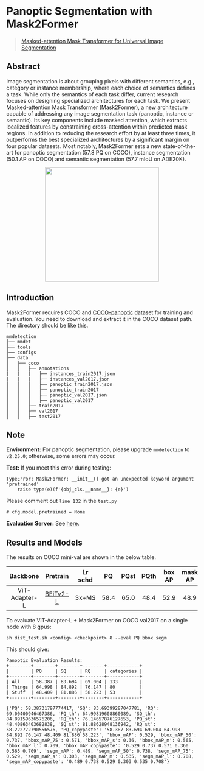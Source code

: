# Panoptic Segmentation with Mask2Former

> [Masked-attention Mask Transformer for Universal Image Segmentation](http://arxiv.org/abs/2112.01527)

<!-- [ALGORITHM] -->

## Abstract

Image segmentation is about grouping pixels with different semantics, e.g., category or instance membership, where each choice of semantics defines a task. While only the semantics of each task differ, current research focuses on designing specialized architectures for each task. We present Masked-attention Mask Transformer (Mask2Former), a new architecture capable of addressing any image segmentation task (panoptic, instance or semantic). Its key components include masked attention, which extracts localized features by constraining cross-attention within predicted mask regions. In addition to reducing the research effort by at least three times, it outperforms the best specialized architectures by a significant margin on four popular datasets. Most notably, Mask2Former sets a new state-of-the-art for panoptic segmentation (57.8 PQ on COCO), instance segmentation (50.1 AP on COCO) and semantic segmentation (57.7 mIoU on ADE20K).

<div align=center>
<img src="https://camo.githubusercontent.com/455d3116845b1d580b1f8a8542334b9752fdf39364deee2951cdd231524c7725/68747470733a2f2f626f77656e63303232312e6769746875622e696f2f696d616765732f6d61736b666f726d657276325f7465617365722e706e67" height="300"/>
</div>

## Introduction

Mask2Former requires COCO and [COCO-panoptic](http://images.cocodataset.org/annotations/panoptic_annotations_trainval2017.zip) dataset for training and evaluation. You need to download and extract it in the COCO dataset path.
The directory should be like this.

```none
mmdetection
├── mmdet
├── tools
├── configs
├── data
│   ├── coco
│   │   ├── annotations
|   |   |   ├── instances_train2017.json
|   |   |   ├── instances_val2017.json
│   │   │   ├── panoptic_train2017.json
│   │   │   ├── panoptic_train2017
│   │   │   ├── panoptic_val2017.json
│   │   │   ├── panoptic_val2017
│   │   ├── train2017
│   │   ├── val2017
│   │   ├── test2017
```

## Note

**Environment:** For panoptic segmentation, please upgrade `mmdetection` to `v2.25.0`; otherwise, some errors may occur.

**Test:** If you meet this error during testing:

```
TypeError: Mask2Former: __init__() got an unexpected keyword argument 'pretrained'
    raise type(e)(f'{obj_cls.__name__}: {e}')
```

Please comment out `line 132` in the `test.py`

```
# cfg.model.pretrained = None
```

**Evaluation Server:** See [here](https://github.com/open-mmlab/mmdetection/blob/master/docs/en/tutorials/test_results_submission.md).

## Results and Models

The results on COCO mini-val are shown in the below table.

|   Backbone    |                                                          Pretrain                                                          | Lr schd |  PQ  | PQst | PQth | box AP | mask AP |                                Config                                 |                                                                                                                          Download                                                                                                                           |
| :-----------: | :------------------------------------------------------------------------------------------------------------------------: | :-----: | :--: | :--: | :--: | :----: | :-----: | :-------------------------------------------------------------------: | :---------------------------------------------------------------------------------------------------------------------------------------------------------------------------------------------------------------------------------------------------------: |
| ViT-Adapter-L | [BEiTv2-L](https://conversationhub.blob.core.windows.net/beit-share-public/beitv2/beitv2_large_patch16_224_pt1k_ft21k.pth) |  3x+MS  | 58.4 | 65.0 | 48.4 |  52.9  |  48.9   | [config](./mask2former_beitv2_adapter_large_16x1_3x_coco-panoptic.py) | [ckpt](https://github.com/czczup/ViT-Adapter/releases/download/panoptic/mask2former_beitv2_adapter_large_16x1_3x_coco-panoptic.pth) \| [log](https://huggingface.co/czczup/ViT-Adapter/raw/main/mask2former_beitv2_adapter_large_16x1_3x_coco-panoptic.txt) |

To evaluate ViT-Adapter-L + Mask2Former on COCO val2017 on a single node with 8 gpus:

```shell
sh dist_test.sh <config> <checkpoint> 8 --eval PQ bbox segm
```

This should give:

```
Panoptic Evaluation Results:
+--------+--------+--------+--------+------------+
|        | PQ     | SQ     | RQ     | categories |
+--------+--------+--------+--------+------------+
| All    | 58.387 | 83.694 | 69.004 | 133        |
| Things | 64.998 | 84.892 | 76.147 | 80         |
| Stuff  | 48.409 | 81.886 | 58.223 | 53         |
+--------+--------+--------+--------+------------+

{'PQ': 58.38731797774417, 'SQ': 83.69399287047781, 'RQ': 69.00400946467386, 'PQ_th': 64.99819608860089, 'SQ_th': 84.89159636576206, 'RQ_th': 76.14657876127653, 'PQ_st': 48.40863403682838, 'SQ_st': 81.88628948136942, 'RQ_st': 58.222772790556576, 'PQ_copypaste': '58.387 83.694 69.004 64.998 84.892 76.147 48.409 81.886 58.223', 'bbox_mAP': 0.529, 'bbox_mAP_50': 0.737, 'bbox_mAP_75': 0.571, 'bbox_mAP_s': 0.36, 'bbox_mAP_m': 0.565, 'bbox_mAP_l': 0.709, 'bbox_mAP_copypaste': '0.529 0.737 0.571 0.360 0.565 0.709', 'segm_mAP': 0.489, 'segm_mAP_50': 0.738, 'segm_mAP_75': 0.529, 'segm_mAP_s': 0.303, 'segm_mAP_m': 0.535, 'segm_mAP_l': 0.708, 'segm_mAP_copypaste': '0.489 0.738 0.529 0.303 0.535 0.708'}
```
